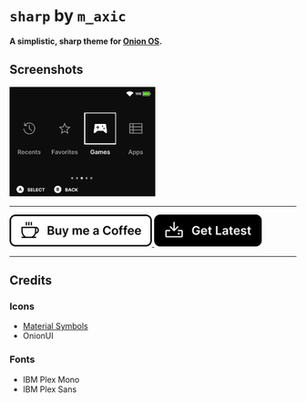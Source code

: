 # `sharp` by `m_axic`

**A simplistic, sharp theme for [Onion OS](https://github.com/OnionUI/Onion).**

## Screenshots

<div>
  <img src="preview.png" width="256" alt="sharp">
</div>

---

<a href="https://www.buymeacoffee.com/maxic">
  <img src="https://raw.githubusercontent.com/m-axic/OnionUI-klar-theme/8c395ecc760d4d540962d098f21b76bd3835536d/assets/coffee.svg" height="56" alt="Buy me a Coffee">
</a>
<a href="https://github.com/m-axic/OnionUI-sharp-theme/releases">
  <img src="https://raw.githubusercontent.com/m-axic/OnionUI-klar-theme/8c395ecc760d4d540962d098f21b76bd3835536d/assets/download.svg" height="56" alt="Get Latest">
</a>

---

## Credits

### Icons

- [Material Symbols](https://fonts.google.com/icons?icon.style=Sharp)
- OnionUI

### Fonts

- IBM Plex Mono
- IBM Plex Sans
